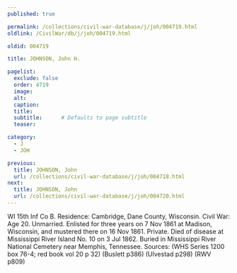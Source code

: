 ```yaml
---
published: true

permalink: /collections/civil-war-database/j/joh/004719.html
oldlink: /CivilWar/db/j/joh/004719.html

oldid: 004719

title: JOHNSON, John H.

pagelist:
  exclude: false
  order: 4719
  image: 
  alt:
  caption:
  title:
  subtitle:      # Defaults to page subtitle
  teaser:

category: 
  - J 
  - JOH

previous:
  title: JOHNSON, John
  url: /collections/civil-war-database/j/joh/004718.html  
next:
  title: JOHNSON, John
  url: /collections/civil-war-database/j/joh/004720.html   
---
```

WI 15th Inf Co B. Residence: Cambridge, Dane County, Wisconsin. Civil War: Age 20. Unmarried. Enlisted for three years on 7 Nov 1861 at Madison, Wisconsin, and mustered there on 16 Nov 1861. Private. Died of disease at Mississippi River Island No. 10 on 3 Jul 1862. Buried in Mississippi River National Cemetery near Memphis, Tennessee. Sources: (WHS Series 1200 box 76-4; red book vol 20 p 32) (Buslett p386) (Ulvestad p298) (RWV p809)
